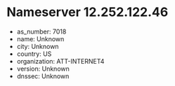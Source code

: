 # Nameserver 12.252.122.46

* as_number: 7018
* name: Unknown
* city: Unknown
* country: US
* organization: ATT-INTERNET4
* version: Unknown
* dnssec: Unknown
